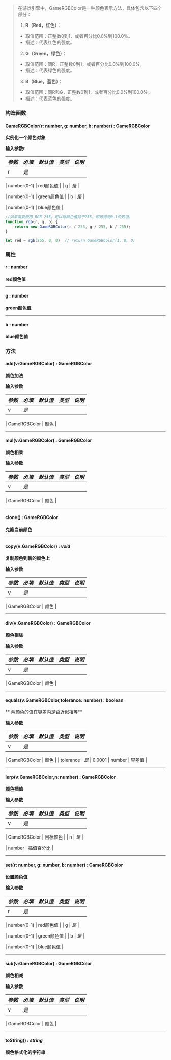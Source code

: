 > 在游戏引擎中，GameRGBColor是一种颜色表示方法，具体包含以下四个部分：
> 1.  **R（Red，红色）**： 
>    - 取值范围：正整数0到1，或者百分比0.0%到100.0%。
>    - 描述：代表红色的强度。
> 2.  **G（Green，绿色）**： 
>    - 取值范围：同R，正整数0到1，或者百分比0.0%到100.0%。
>    - 描述：代表绿色的强度。
> 3.  **B（Blue，蓝色）**： 
>    - 取值范围：同R和G，正整数0到1，或者百分比0.0%到100.0%。
>    - 描述：代表蓝色的强度。


### 构造函数

#### GameRGBColor(r: number, g: number, b: number) : [**GameRGBColor**](https://www.yuque.com/box3lab/api/hahez5lgb10y38cz)
**实例化一个颜色对象**

**输入参数**r

| **_参数_** | **_必填_** | **_默认值_** | **_类型_** | **_说明_** |
| --- | --- | --- | --- | --- |
| r | _是_ | 

 | number(0-1) | red颜色值 |
| g | _是_ | 

 | number(0-1) | green颜色值 |
| b | _是_ | 

 | number(0-1) | blue颜色值 |

```javascript
//如果需要使用 RGB 255，可以将颜色值除于255，即可得到0-1的数值。
function rgb(r, g, b) {
    return new GameRGBColor(r / 255, g / 255, b / 255);
}

let red = rgb(255, 0, 0)  // return GameRGBColor(1, 0, 0)
```

### 属性

#### r : number 
**red颜色值**

---


#### g : number     
**green颜色值**

---


#### b : number
**blue颜色值**


### 方法

#### add(v:GameRGBColor) : GameRGBColor
**颜色加法**

**输入参数**

| **_参数_** | **_必填_** | **_默认值_** | **_类型_** | **_说明_** |
| --- | --- | --- | --- | --- |
| v | _是_ | 

 | GameRGBColor | 颜色 |


---


#### mul(v:GameRGBColor) : GameRGBColor
**颜色相乘**

**输入参数**

| **_参数_** | **_必填_** | **_默认值_** | **_类型_** | **_说明_** |
| --- | --- | --- | --- | --- |
| v | _是_ | 

 | GameRGBColor | 颜色 |


---


#### **clone**() : GameRGBColor
**克隆当前颜色**

---


#### **copy**(v:GameRGBColor) : _void_
**复制颜色到新的颜色上**

**输入参数**

| **_参数_** | **_必填_** | **_默认值_** | **_类型_** | **_说明_** |
| --- | --- | --- | --- | --- |
| v | _是_ | 

 | GameRGBColor | 颜色 |


---


#### **div**(v:GameRGBColor) : GameRGBColor
**颜色相除**

**输入参数**

| **_参数_** | **_必填_** | **_默认值_** | **_类型_** | **_说明_** |
| --- | --- | --- | --- | --- |
| v | _是_ | 

 | GameRGBColor | 颜色 |


---


#### **equals**(v:GameRGBColor,tolerance: number) : boolean
** 两颜色的值在容差内是否近似相等**

**输入参数**

| **_参数_** | **_必填_** | **_默认值_** | **_类型_** | **_说明_** |
| --- | --- | --- | --- | --- |
| v | _是_ | 

 | GameRGBColor | 颜色 |
| tolerance | _是_ | 0.0001 | number | 容差值 |


---


#### **lerp**(v:GameRGBColor,n: number) : GameRGBColor
**颜色插值**

**输入参数**

| **_参数_** | **_必填_** | **_默认值_** | **_类型_** | **_说明_** |
| --- | --- | --- | --- | --- |
| v | _是_ | 

 | GameRGBColor | 目标颜色 |
| n | _是_ | 

 | number | 插值百分比 |


---


#### **set**(r: number, g: number, b: number) : GameRGBColor
**设置颜色值**

**输入参数**

| **_参数_** | **_必填_** | **_默认值_** | **_类型_** | **_说明_** |
| --- | --- | --- | --- | --- |
| r | _是_ | 

 | number(0-1) | red颜色值 |
| g | _是_ | 

 | number(0-1) | green颜色值 |
| b | _是_ | 

 | number(0-1) | blue颜色值 |


---


#### **sub**(v:GameRGBColor) : GameRGBColor
**颜色相减**

**输入参数**

| **_参数_** | **_必填_** | **_默认值_** | **_类型_** | **_说明_** |
| --- | --- | --- | --- | --- |
| v | _是_ | 

 | GameRGBColor | 颜色 |


---


#### **toString**() : _string_
**颜色格式化的字符串**

